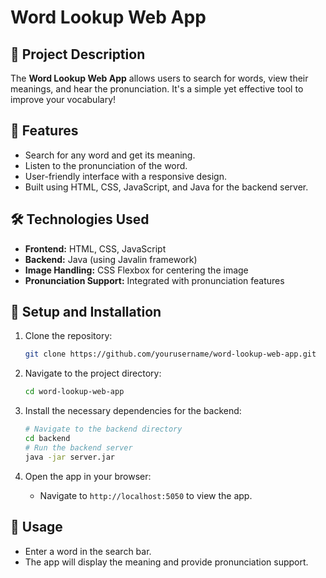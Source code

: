# Word Lookup Web App

## 📖 Project Description
The **Word Lookup Web App** allows users to search for words, view their meanings, and hear the pronunciation. It's a simple yet effective tool to improve your vocabulary!

## 🚀 Features
- Search for any word and get its meaning.
- Listen to the pronunciation of the word.
- User-friendly interface with a responsive design.
- Built using HTML, CSS, JavaScript, and Java for the backend server.

## 🛠️ Technologies Used
- **Frontend:** HTML, CSS, JavaScript
- **Backend:** Java (using Javalin framework)
- **Image Handling:** CSS Flexbox for centering the image
- **Pronunciation Support:** Integrated with pronunciation features

## 🔧 Setup and Installation

1. Clone the repository:
    ```bash
    git clone https://github.com/yourusername/word-lookup-web-app.git
    ```

2. Navigate to the project directory:
    ```bash
    cd word-lookup-web-app
    ```

3. Install the necessary dependencies for the backend:
    ```bash
    # Navigate to the backend directory
    cd backend
    # Run the backend server
    java -jar server.jar
    ```

4. Open the app in your browser:
    - Navigate to `http://localhost:5050` to view the app.

## 📝 Usage
- Enter a word in the search bar.
- The app will display the meaning and provide pronunciation support.
